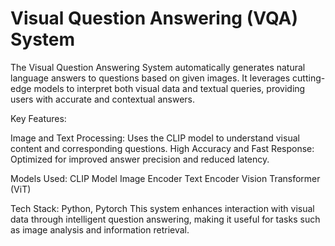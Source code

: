 # Visual Question Answering (VQA) System

The Visual Question Answering System automatically generates natural language answers to questions based on given images. It leverages cutting-edge models to interpret both visual data and textual queries, providing users with accurate and contextual answers.

Key Features:

Image and Text Processing: Uses the CLIP model to understand visual content and corresponding questions.
High Accuracy and Fast Response: Optimized for improved answer precision and reduced latency.

Models Used:
CLIP Model
Image Encoder
Text Encoder
Vision Transformer (ViT)

Tech Stack:
Python, Pytorch
This system enhances interaction with visual data through intelligent question answering, making it useful for tasks such as image analysis and information retrieval.
